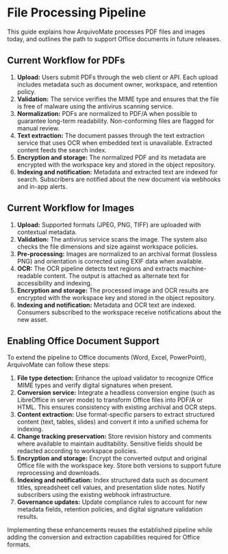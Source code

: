 # File Processing Pipeline

This guide explains how ArquivoMate processes PDF files and images today, and outlines the path to support Office documents in future releases.

## Current Workflow for PDFs

1. **Upload:** Users submit PDFs through the web client or API. Each upload includes metadata such as document owner, workspace, and retention policy.
2. **Validation:** The service verifies the MIME type and ensures that the file is free of malware using the antivirus scanning service.
3. **Normalization:** PDFs are normalized to PDF/A when possible to guarantee long-term readability. Non-conforming files are flagged for manual review.
4. **Text extraction:** The document passes through the text extraction service that uses OCR when embedded text is unavailable. Extracted content feeds the search index.
5. **Encryption and storage:** The normalized PDF and its metadata are encrypted with the workspace key and stored in the object repository.
6. **Indexing and notification:** Metadata and extracted text are indexed for search. Subscribers are notified about the new document via webhooks and in-app alerts.

## Current Workflow for Images

1. **Upload:** Supported formats (JPEG, PNG, TIFF) are uploaded with contextual metadata.
2. **Validation:** The antivirus service scans the image. The system also checks the file dimensions and size against workspace policies.
3. **Pre-processing:** Images are normalized to an archival format (lossless PNG) and orientation is corrected using EXIF data when available.
4. **OCR:** The OCR pipeline detects text regions and extracts machine-readable content. The output is attached as alternate text for accessibility and indexing.
5. **Encryption and storage:** The processed image and OCR results are encrypted with the workspace key and stored in the object repository.
6. **Indexing and notification:** Metadata and OCR text are indexed. Consumers subscribed to the workspace receive notifications about the new asset.

## Enabling Office Document Support

To extend the pipeline to Office documents (Word, Excel, PowerPoint), ArquivoMate can follow these steps:

1. **File type detection:** Enhance the upload validator to recognize Office MIME types and verify digital signatures when present.
2. **Conversion service:** Integrate a headless conversion engine (such as LibreOffice in server mode) to transform Office files into PDF/A or HTML. This ensures consistency with existing archival and OCR steps.
3. **Content extraction:** Use format-specific parsers to extract structured content (text, tables, slides) and convert it into a unified schema for indexing.
4. **Change tracking preservation:** Store revision history and comments where available to maintain auditability. Sensitive fields should be redacted according to workspace policies.
5. **Encryption and storage:** Encrypt the converted output and original Office file with the workspace key. Store both versions to support future reprocessing and downloads.
6. **Indexing and notification:** Index structured data such as document titles, spreadsheet cell values, and presentation slide notes. Notify subscribers using the existing webhook infrastructure.
7. **Governance updates:** Update compliance rules to account for new metadata fields, retention policies, and digital signature validation results.

Implementing these enhancements reuses the established pipeline while adding the conversion and extraction capabilities required for Office formats.
